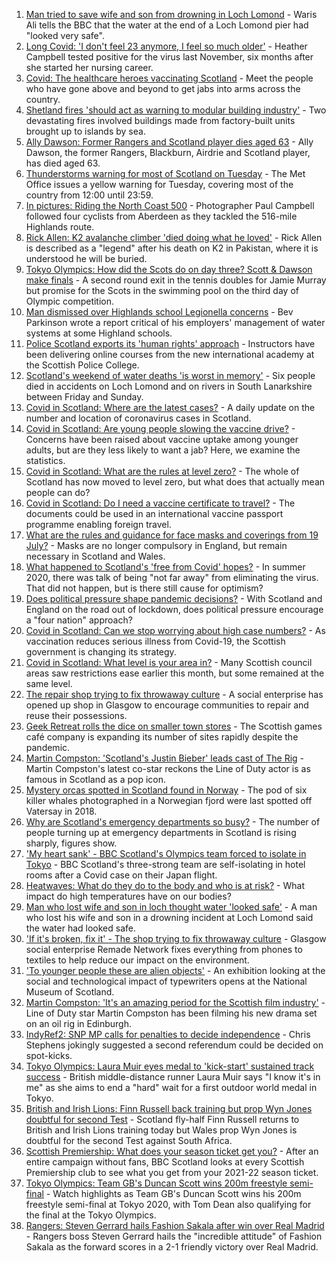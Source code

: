 1. [Man tried to save wife and son from drowning in Loch Lomond](https://www.bbc.co.uk/news/uk-scotland-glasgow-west-57972950) - Waris Ali tells the BBC that the water at the end of a Loch Lomond pier had "looked very safe".
2. [Long Covid: 'I don't feel 23 anymore, I feel so much older'](https://www.bbc.co.uk/news/uk-scotland-57978645) - Heather Campbell tested positive for the virus last November, six months after she started her nursing career.
3. [Covid: The healthcare heroes vaccinating Scotland](https://www.bbc.co.uk/news/uk-scotland-57602460) - Meet the people who have gone above and beyond to get jabs into arms across the country.
4. [Shetland fires 'should act as warning to modular building industry'](https://www.bbc.co.uk/news/uk-scotland-north-east-orkney-shetland-57942459) - Two devastating fires involved buildings made from factory-built units brought up to islands by sea.
5. [Ally Dawson: Former Rangers and Scotland player dies aged 63](https://www.bbc.co.uk/sport/football/57974323) - Ally Dawson, the former Rangers, Blackburn, Airdrie and Scotland player, has died aged 63.
6. [Thunderstorms warning for most of Scotland on Tuesday](https://www.bbc.co.uk/news/uk-scotland-57970845) - The Met Office issues a yellow warning for Tuesday, covering most of the country from 12:00 until 23:59.
7. [In pictures: Riding the North Coast 500](https://www.bbc.co.uk/news/uk-scotland-highlands-islands-57970506) - Photographer Paul Campbell followed four cyclists from Aberdeen as they tackled the 516-mile Highlands route.
8. [Rick Allen: K2 avalanche climber 'died doing what he loved'](https://www.bbc.co.uk/news/uk-scotland-north-east-orkney-shetland-57972064) - Rick Allen is described as a "legend" after his death on K2 in Pakistan, where it is understood he will be buried.
9. [Tokyo Olympics: How did the Scots do on day three? Scott & Dawson make finals](https://www.bbc.co.uk/sport/olympics/57968149) - A second round exit in the tennis doubles for Jamie Murray but promise for the Scots in the swimming pool on the third day of Olympic competition.
10. [Man dismissed over Highlands school Legionella concerns](https://www.bbc.co.uk/news/uk-scotland-highlands-islands-57970505) - Bev Parkinson wrote a report critical of his employers' management of water systems at some Highland schools.
11. [Police Scotland exports its 'human rights' approach](https://www.bbc.co.uk/news/uk-scotland-57976196) - Instructors have been delivering online courses from the new international academy at the Scottish Police College.
12. [Scotland's weekend of water deaths 'is worst in memory'](https://www.bbc.co.uk/news/uk-scotland-57968392) - Six people died in accidents on Loch Lomond and on rivers in South Lanarkshire between Friday and Sunday.
13. [Covid in Scotland: Where are the latest cases?](https://www.bbc.co.uk/news/uk-scotland-53511877) - A daily update on the number and location of coronavirus cases in Scotland.
14. [Covid in Scotland: Are young people slowing the vaccine drive?](https://www.bbc.co.uk/news/uk-scotland-57915106) - Concerns have been raised about vaccine uptake among younger adults, but are they less likely to want a jab? Here, we examine the statistics.
15. [Covid in Scotland: What are the rules at level zero?](https://www.bbc.co.uk/news/uk-scotland-53166816) - The whole of Scotland has now moved to level zero, but what does that actually mean people can do?
16. [Covid in Scotland: Do I need a vaccine certificate to travel?](https://www.bbc.co.uk/news/uk-scotland-57519070) - The documents could be used in an international vaccine passport programme enabling foreign travel.
17. [What are the rules and guidance for face masks and coverings from 19 July?](https://www.bbc.co.uk/news/health-51205344) - Masks are no longer compulsory in England, but remain necessary in Scotland and Wales.
18. [What happened to Scotland's 'free from Covid' hopes?](https://www.bbc.co.uk/news/uk-scotland-57742212) - In summer 2020, there was talk of being "not far away" from eliminating the virus. That did not happen, but is there still cause for optimism?
19. [Does political pressure shape pandemic decisions?](https://www.bbc.co.uk/news/uk-scotland-scotland-politics-57737414) - With Scotland and England on the road out of lockdown, does political pressure encourage a "four nation" approach?
20. [Covid in Scotland: Can we stop worrying about high case numbers?](https://www.bbc.co.uk/news/uk-scotland-57581952) - As vaccination reduces serious illness from Covid-19, the Scottish government is changing its strategy.
21. [Covid in Scotland: What level is your area in?](https://www.bbc.co.uk/news/uk-scotland-57076243) - Many Scottish council areas saw restrictions ease earlier this month, but some remained at the same level.
22. [The repair shop trying to fix throwaway culture](https://www.bbc.co.uk/news/uk-scotland-scotland-business-57785498) - A social enterprise has opened up shop in Glasgow to encourage communities to repair and reuse their possessions.
23. [Geek Retreat rolls the dice on smaller town stores](https://www.bbc.co.uk/news/uk-scotland-south-scotland-57930005) - The Scottish games café company is expanding its number of sites rapidly despite the pandemic.
24. [Martin Compston: 'Scotland's Justin Bieber' leads cast of The Rig](https://www.bbc.co.uk/news/uk-scotland-57942719) - Martin Compston's latest co-star reckons the Line of Duty actor is as famous in Scotland as a pop icon.
25. [Mystery orcas spotted in Scotland found in Norway](https://www.bbc.co.uk/news/uk-scotland-57934989) - The pod of six killer whales photographed in a Norwegian fjord were last spotted off Vatersay in 2018.
26. [Why are Scotland's emergency departments so busy?](https://www.bbc.co.uk/news/uk-scotland-57903066) - The number of people turning up at emergency departments in Scotland is rising sharply, figures show.
27. ['My heart sank' - BBC Scotland's Olympics team forced to isolate in Tokyo](https://www.bbc.co.uk/news/uk-scotland-57903624) - BBC Scotland's three-strong team are self-isolating in hotel rooms after a Covid case on their Japan flight.
28. [Heatwaves: What do they do to the body and who is at risk?](https://www.bbc.co.uk/news/health-49112807) - What impact do high temperatures have on our bodies?
29. [Man who lost wife and son in loch thought water 'looked safe'](https://www.bbc.co.uk/news/uk-scotland-glasgow-west-57968728) - A man who lost his wife and son in a drowning incident at Loch Lomond said the water had looked safe.
30. ['If it's broken, fix it' - The shop trying to fix throwaway culture](https://www.bbc.co.uk/news/uk-scotland-57945907) - Glasgow social enterprise Remade Network fixes everything from phones to textiles to help reduce our impact on the environment.
31. ['To younger people these are alien objects'](https://www.bbc.co.uk/news/uk-scotland-57955578) - An exhibition looking at the social and technological impact of typewriters opens at the National Museum of Scotland.
32. [Martin Compston: 'It's an amazing period for the Scottish film industry'](https://www.bbc.co.uk/news/uk-scotland-57949777) - Line of Duty star Martin Compston has been filming his new drama set on an oil rig in Edinburgh.
33. [IndyRef2: SNP MP calls for penalties to decide independence](https://www.bbc.co.uk/news/uk-politics-57930801) - Chris Stephens jokingly suggested a second referendum could be decided on spot-kicks.
34. [Tokyo Olympics: Laura Muir eyes medal to 'kick-start' sustained track success](https://www.bbc.co.uk/sport/olympics/57932787) - British middle-distance runner Laura Muir says "I know it's in me" as she aims to end a "hard" wait for a first outdoor world medal in Tokyo.
35. [British and Irish Lions: Finn Russell back training but prop Wyn Jones doubtful for second Test](https://www.bbc.co.uk/sport/rugby-union/57970496) - Scotland fly-half Finn Russell returns to British and Irish Lions training today but Wales prop Wyn Jones is doubtful for the second Test against South Africa.
36. [Scottish Premiership: What does your season ticket get you?](https://www.bbc.co.uk/sport/football/57666360) - After an entire campaign without fans, BBC Scotland looks at every Scottish Premiership club to see what you get from your 2021-22 season ticket.
37. [Tokyo Olympics: Team GB's Duncan Scott wins 200m freestyle semi-final](https://www.bbc.co.uk/sport/av/olympics/57966044) - Watch highlights as Team GB's Duncan Scott wins his 200m freestyle semi-final at Tokyo 2020, with Tom Dean also qualifying for the final at the Tokyo Olympics.
38. [Rangers: Steven Gerrard hails Fashion Sakala after win over Real Madrid](https://www.bbc.co.uk/sport/football/57968157) - Rangers boss Steven Gerrard hails the "incredible attitude" of Fashion Sakala as the forward scores in a 2-1 friendly victory over Real Madrid.
